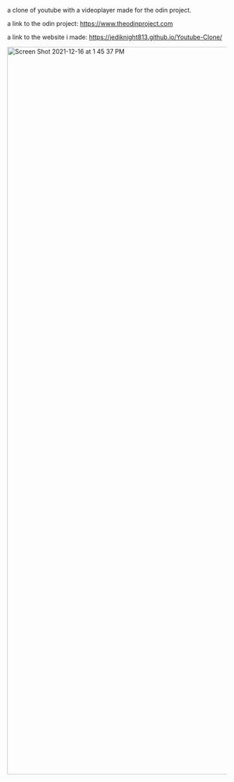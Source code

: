 a clone of youtube with a videoplayer made for the odin project.

a link to the odin project: https://www.theodinproject.com

a link to the website i made: https://jediknight813.github.io/Youtube-Clone/


<img width="1669" alt="Screen Shot 2021-12-16 at 1 45 37 PM" src="https://user-images.githubusercontent.com/17935336/146438427-599f5cd1-5e9b-45f0-9704-2a0974c60104.png">
